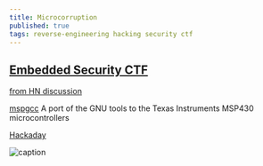 ```yaml
---
title: Microcorruption
published: true
tags: reverse-engineering hacking security ctf
---
```

## [Embedded Security CTF](https://microcorruption.com/login)
[from HN discussion](https://news.ycombinator.com/item?id=11796620)

[mspgcc](http://mspgcc.sourceforge.net/manual/book1.html)
A port of the GNU tools to the Texas Instruments MSP430 microcontrollers

[Hackaday](https://hackaday.com/2014/01/18/microcorruption-embedded-ctf/)

![caption](https://hackadaycom.files.wordpress.com/2014/01/ctf.png?w=800)
